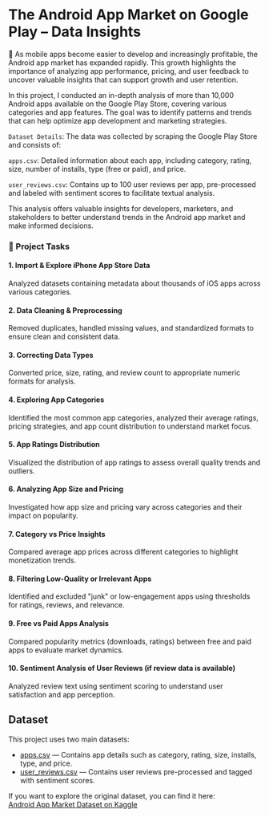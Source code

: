 # The Android App Market on Google Play – Data Insights
📱 As mobile apps become easier to develop and increasingly profitable, the Android app market has expanded rapidly. This growth highlights the importance of analyzing app performance, pricing, and user feedback to uncover valuable insights that can support growth and user retention.

In this project, I conducted an in-depth analysis of more than 10,000 Android apps available on the Google Play Store, covering various categories and app features. The goal was to identify patterns and trends that can help optimize app development and marketing strategies.

`Dataset Details`:
The data was collected by scraping the Google Play Store and consists of:

`apps.csv`: Detailed information about each app, including category, rating, size, number of installs, type (free or paid), and price.

`user_reviews.csv`: Contains up to 100 user reviews per app, pre-processed and labeled with sentiment scores to facilitate textual analysis.

This analysis offers valuable insights for developers, marketers, and stakeholders to better understand trends in the Android app market and make informed decisions.

### 📱 Project Tasks
#### 1. Import & Explore iPhone App Store Data
Analyzed datasets containing metadata about thousands of iOS apps across various categories.

#### 2. Data Cleaning & Preprocessing
Removed duplicates, handled missing values, and standardized formats to ensure clean and consistent data.

#### 3. Correcting Data Types
Converted price, size, rating, and review count to appropriate numeric formats for analysis.

#### 4. Exploring App Categories
Identified the most common app categories, analyzed their average ratings, pricing strategies, and app count distribution to understand market focus.

#### 5. App Ratings Distribution
Visualized the distribution of app ratings to assess overall quality trends and outliers.

#### 6. Analyzing App Size and Pricing
Investigated how app size and pricing vary across categories and their impact on popularity.

#### 7. Category vs Price Insights
Compared average app prices across different categories to highlight monetization trends.

#### 8. Filtering Low-Quality or Irrelevant Apps
Identified and excluded "junk" or low-engagement apps using thresholds for ratings, reviews, and relevance.

#### 9. Free vs Paid Apps Analysis
Compared popularity metrics (downloads, ratings) between free and paid apps to evaluate market dynamics.

#### 10. Sentiment Analysis of User Reviews (if review data is available)
Analyzed review text using sentiment scoring to understand user satisfaction and app perception.


## Dataset

This project uses two main datasets:

- [apps.csv](data/apps.csv) — Contains app details such as category, rating, size, installs, type, and price.
- [user_reviews.csv](data/user_reviews.csv) — Contains user reviews pre-processed and tagged with sentiment scores.

If you want to explore the original dataset, you can find it here:  
[Android App Market Dataset on Kaggle](https://www.kaggle.com/datasets/utshabkumarghosh/android-app-market-on-google-play)


